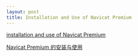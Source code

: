 ```yaml
---
layout: post
title: Installation and Use of Navicat Premium
---
```


[installation and use of Navicat Premium](http://www.jianshu.com/p/c546ec7b5a5d) 

[Navicat Premium 的安装与使用](http://www.jianshu.com/p/c546ec7b5a5d) 
